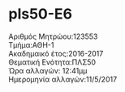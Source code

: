 ﻿# pls50-E6  
Αριθμός Μητρώου:123553  
Τμήμα:ΑΘΗ-1  
Ακαδημαικό έτος:2016-2017  
Θεματική Ενότητα:ΠΛΣ50  
Ώρα αλλαγών: 12:41μμ   
Ημερομηνία αλλαγών:11/5/2017 
